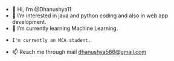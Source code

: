 - 👋 Hi, I’m @Dhanushya11
- 👀 I’m interested in java and python coding and also in web app development.
- 🌱 I’m currently learning Machine Learning.
-     I'm currently an MCA student.
- 📫 Reach me through mail dhanushya586@gmail.com 

<!---
Dhanushya11/Dhanushya11 is a ✨ special ✨ repository because its `README.md` (this file) appears on your GitHub profile.
You can click the Preview link to take a look at your changes.
--->
